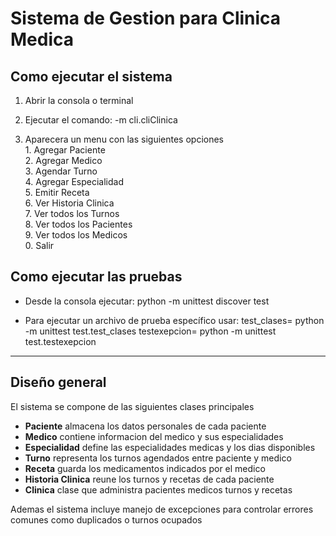 # Sistema de Gestion para Clinica Medica

## Como ejecutar el sistema

1. Abrir la consola o terminal  
2. Ejecutar el comando: -m cli.cliClinica
                        
3. Aparecera un menu con las siguientes opciones  
              1. Agregar Paciente  
              2. Agregar Medico  
              3. Agendar Turno  
              4. Agregar Especialidad  
              5. Emitir Receta  
              6. Ver Historia Clinica  
              7. Ver todos los Turnos  
              8. Ver todos los Pacientes  
              9. Ver todos los Medicos  
              0. Salir  

## Como ejecutar las pruebas

- Desde la consola ejecutar: python -m unittest discover test

- Para ejecutar un archivo de prueba específico usar:
test_clases= python -m unittest test.test_clases
testexepcion= python -m unittest test.testexepcion
---

## Diseño general

El sistema se compone de las siguientes clases principales

- **Paciente** almacena los datos personales de cada paciente  
- **Medico** contiene informacion del medico y sus especialidades  
- **Especialidad** define las especialidades medicas y los dias disponibles  
- **Turno** representa los turnos agendados entre paciente y medico  
- **Receta** guarda los medicamentos indicados por el medico  
- **Historia Clinica** reune los turnos y recetas de cada paciente  
- **Clinica** clase que administra pacientes medicos turnos y recetas

Ademas el sistema incluye manejo de excepciones para controlar errores comunes como duplicados o turnos ocupados